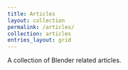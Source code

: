 ```yaml
---
title: Articles
layout: collection
permalink: /articles/
collection: articles
entries_layout: grid
---
```


A collection of Blender related articles.